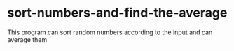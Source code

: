 # sort-numbers-and-find-the-average
This program can sort random numbers according to the input and can average them
